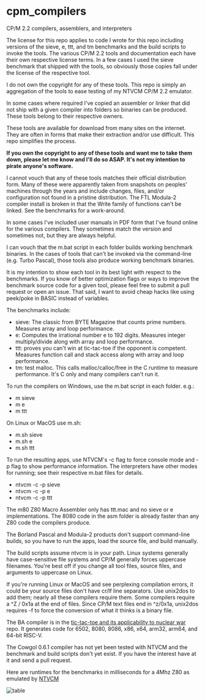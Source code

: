 # cpm_compilers
CP/M 2.2 compilers, assemblers, and interpreters

The license for this repo applies to code I wrote for this repo including versions of the sieve, e, ttt, and tm benchmarks and the build scripts to invoke the tools. The various CP/M 2.2 tools and documentation each have their own respective license terms. In a few cases I used the sieve benchmark that shipped with the tools, so obviously those copies fall under the license of the respective tool.

I do not own the copyright for any of these tools. This repo is simply an aggregation of the tools to ease testing of my NTVCM CP/M 2.2 emulator.

In some cases where required I've copied an assembler or linker that did not ship with a given compiler into folders so binaries can be produced. These tools belong to their respective owners.

These tools are available for download from many sites on the internet. They are often in forms that make their extraction and/or use difficult. This repo simplifies the process.

**If you own the copyright to any of these tools and want me to take them down, please let me know and I'll do so ASAP. It's not my intention to pirate anyone's software.**

I cannot vouch that any of these tools matches their official distribution form. Many of these were apparently taken from snapshots on peoples' machines through the years and include changes, files, and/or configuration not found in a pristine distribution. The FTL Modula-2 compiler install is broken in that the Write family of functions can't be linked. See the benchmarks for a work-around.

In some cases I've included user manuals in PDF form that I've found online for the various compilers. They sometimes match the version and sometimes not, but they are always helpful.

I can vouch that the m.bat script in each folder builds working benchmark binaries. In the cases of tools that can't be invoked via the command-line (e.g. Turbo Pascal), those tools also produce working benchmark binaries.

It is my intention to show each tool in its best light with respect to the benchmarks. If you know of better optimization flags or ways to improve the benchmark source code for a given tool, please feel free to submit a pull request or open an issue. That said, I want to avoid cheap hacks like using peek/poke in BASIC instead of variables.

The benchmarks include:
  * sieve: The classic from BYTE Magazine that counts prime numbers. Measures array and loop performance.
  * e: Computes the irrational number e to 192 digits. Measures integer multiply/divide along with array and loop performance.
  * ttt: proves you can't win at tic-tac-toe if the opponent is competent. Measures function call and stack access along with array and loop performance.
  * tm: test malloc. This calls malloc/calloc/free in the C runtime to measure performance. It's C only and many compilers can't run it.

To run the compilers on Windows, use the m.bat script in each folder. e.g.:
  * m sieve
  * m e
  * m ttt

On Linux or MacOS use m.sh:
  * m.sh sieve
  * m.sh e
  * m.sh ttt

To run the resulting apps, use NTVCM's -c flag to force console mode and -p flag to show performance information. The interpreters have other modes for running; see their respective m.bat files for details.
  * ntvcm -c -p sieve
  * ntvcm -c -p e
  * ntvcm -c -p ttt
 
The m80 Z80 Macro Assembler only has ttt.mac and no sieve or e implementations. The 8080 code in the asm folder is already faster than any Z80 code the compilers produce.

The Borland Pascal and Modula-2 products don't support command-line builds, so you have to run the apps, load the source file, and build manually.

The build scripts assume ntvcm is in your path. Linux systems generally have case-sensitive file systems and CP/M generally forces uppercase filenames. You're best off if you change all tool files, source files, and arguments to uppercase on Linux.

If you're running Linux or MacOS and see perplexing compilation errors, it could be your source files don't have cr/lf line separators. Use unix2dos to add them; nearly all these compilers require them. Some compilers require a ^Z / 0x1a at the end of files. Since CP/M text files end in ^z/0x1a, unix2dos requires -f to force the conversion of what it thinks is a binary file.

The BA compiler is in the [tic-tac-toe and its applicability to nuclear war](https://github.com/davidly/ttt) repo. It generates code for 6502, 8080, 8086, x86, x64, arm32, arm64, and 64-bit RISC-V.

The Cowgol 0.6.1 compiler has not yet been tested with NTVCM and the benchmark and build scripts don't yet exist. If you have the interest have at it and send a pull request.

Here are runtimes for the benchmarks in milliseconds for a 4Mhz Z80 as emulated by [NTVCM](https://github.com/davidly/ntvcm/)

![table](https://github.com/user-attachments/assets/ad2a31c7-6503-418b-8ffe-079afa083f15)

